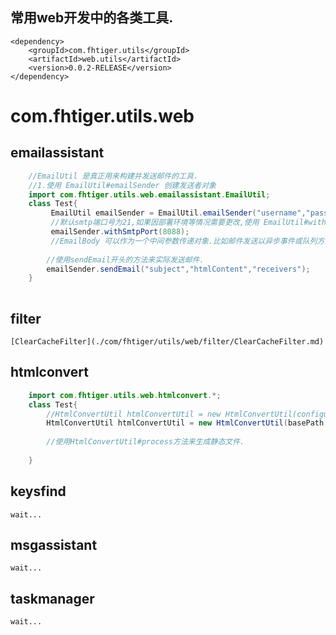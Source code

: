 
## 常用web开发中的各类工具.

```$xml
<dependency>
    <groupId>com.fhtiger.utils</groupId>
    <artifactId>web.utils</artifactId>
    <version>0.0.2-RELEASE</version>
</dependency>
```

# com.fhtiger.utils.web
## emailassistant
```java
    //EmailUtil 是真正用来构建并发送邮件的工具.
    //1.使用 EmailUtil#emailSender 创建发送者对象
    import com.fhtiger.utils.web.emailassistant.EmailUtil;
    class Test{
    	 EmailUtil emailSender = EmailUtil.emailSender("username","password","smtpHost");
    	 //默认smtp端口号为21,如果因部署环境等情况需要更改,使用 EmailUtil#withSmtpPort来设置
    	 emailSender.withSmtpPort(8088);
    	 //EmailBody 可以作为一个中间参数传递对象.比如邮件发送以异步事件或队列方式触发,则可以将EmailBody作为传递者.
        
        //使用sendEmail开头的方法来实际发送邮件.
        emailSender.sendEmail("subject","htmlContent","receivers");
    }
   
```
## filter
    [ClearCacheFilter](./com/fhtiger/utils/web/filter/ClearCacheFilter.md)
## htmlconvert
```java
    import com.fhtiger.utils.web.htmlconvert.*;
    class Test{
    	//HtmlConvertUtil htmlConvertUtil = new HtmlConvertUtil(configuration);
    	HtmlConvertUtil htmlConvertUtil = new HtmlConvertUtil(basePath,configuration);
        
    	//使用HtmlConvertUtil#process方法来生成静态文件.
    	
    }
```
## keysfind
    wait...
## msgassistant
    wait...
## taskmanager
    wait...
